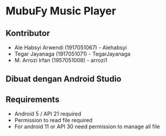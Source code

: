 # MubuFy Music Player

## Kontributor

- Ale Habsyi Arwendi (1917051067) - Alehabsyi
- Tegar Jayanaga (1917051071) - TegarJayanaga
- M. Arrozi Irfan (1957051008) - arrozi1

## Dibuat dengan Android Studio

## Requirements

- Android 5 / API 21 required
- Permission to read file required
- For android 11 or API 30 need permission to manage all file
